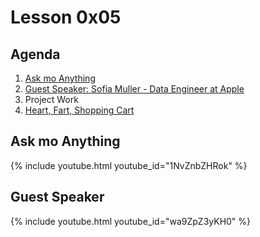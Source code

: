 # Lesson 0x05

## Agenda

1. [Ask mo Anything](#ask-mo-anything)
1. [Guest Speaker: Sofia Muller - Data Engineer at Apple](#guest-speaker)
1. Project Work
1. [Heart, Fart, Shopping Cart](https://docs.google.com/document/d/1jd5v6OmrLGaD_zP73x8JZukELvd8VBgComX7BPolKIk/edit?usp=sharing)

## Ask mo Anything

{% include youtube.html youtube_id="1NvZnbZHRok" %}

## Guest Speaker

{% include youtube.html youtube_id="wa9ZpZ3yKH0" %}

